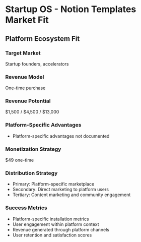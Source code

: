 # Startup OS - Notion Templates Market Fit

## Platform Ecosystem Fit

### Target Market
Startup founders, accelerators

### Revenue Model
One-time purchase

### Revenue Potential
$1,500 / $4,500 / $13,000

### Platform-Specific Advantages
- Platform-specific advantages not documented

### Monetization Strategy
$49 one-time

### Distribution Strategy
- Primary: Platform-specific marketplace
- Secondary: Direct marketing to platform users
- Tertiary: Content marketing and community engagement

### Success Metrics
- Platform-specific installation metrics
- User engagement within platform context
- Revenue generated through platform channels
- User retention and satisfaction scores
